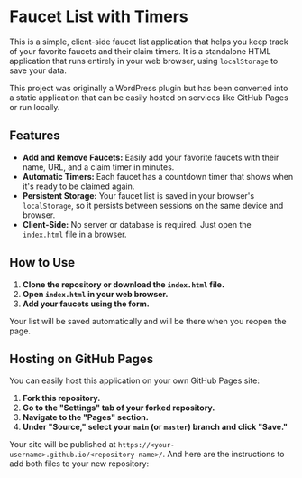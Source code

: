 # Faucet List with Timers

This is a simple, client-side faucet list application that helps you keep track of your favorite faucets and their claim timers. It is a standalone HTML application that runs entirely in your web browser, using `localStorage` to save your data.

This project was originally a WordPress plugin but has been converted into a static application that can be easily hosted on services like GitHub Pages or run locally.

## Features

*   **Add and Remove Faucets:** Easily add your favorite faucets with their name, URL, and a claim timer in minutes.
*   **Automatic Timers:** Each faucet has a countdown timer that shows when it's ready to be claimed again.
*   **Persistent Storage:** Your faucet list is saved in your browser's `localStorage`, so it persists between sessions on the same device and browser.
*   **Client-Side:** No server or database is required. Just open the `index.html` file in a browser.

## How to Use

1.  **Clone the repository or download the `index.html` file.**
2.  **Open `index.html` in your web browser.**
3.  **Add your faucets using the form.**

Your list will be saved automatically and will be there when you reopen the page.

## Hosting on GitHub Pages

You can easily host this application on your own GitHub Pages site:

1.  **Fork this repository.**
2.  **Go to the "Settings" tab of your forked repository.**
3.  **Navigate to the "Pages" section.**
4.  **Under "Source," select your `main` (or `master`) branch and click "Save."**

Your site will be published at `https://<your-username>.github.io/<repository-name>/`.
And here are the instructions to add both files to your new repository:
